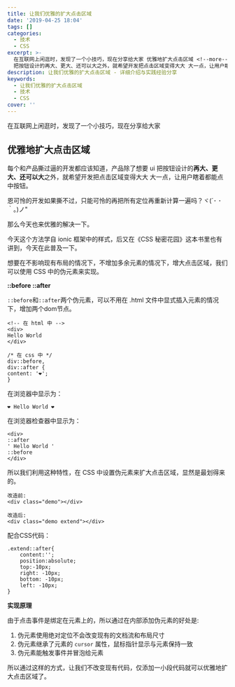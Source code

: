 ```yaml
---
title: 让我们优雅的扩大点击区域
date: '2019-04-25 18:04'
tags: []
categories:
  - 技术
  - CSS
excerpt: >-
  在互联网上闲逛时，发现了一个小技巧，现在分享给大家 优雅地扩大点击区域 <!--more--> 每个和产品撕过逼的开发都应该知道，产品除了想要 ui
  把按钮设计的再大、更大、还可以大之外，就希望开发把点击区域变得大大 大一点，让用户瞎着都能点中按钮。 恩可怜的开发如果撕不过，只能可怜的再把所有定位再...
description: 让我们优雅的扩大点击区域 - 详细介绍与实践经验分享
keywords:
  - 让我们优雅的扩大点击区域
  - 技术
  - CSS
cover: ''
---
```


在互联网上闲逛时，发现了一个小技巧，现在分享给大家

## 优雅地扩大点击区域

<!--more-->

每个和产品撕过逼的开发都应该知道，产品除了想要 ui 把按钮设计的**再大、更大、还可以大**之外，就希望开发把点击区域变得大大 大一点，让用户瞎着都能点中按钮。

恩可怜的开发如果撕不过，只能可怜的再把所有定位再重新计算一遍吗？ヾ(´･ ･｀｡)ノ"

那么今天也来优雅的解决一下。

今天这个方法学自 ionic 框架中的样式，后又在《CSS 秘密花园》这本书里也有讲到，今天在此普及一下。

想要在不影响现有布局的情况下，不增加多余元素的情况下，增大点击区域，我们可以使用 CSS 中的伪元素来实现。

**::before ::after**

`::before`和`::after`两个伪元素，可以不用在 .html 文件中显式插入元素的情况下，增加两个dom节点。

```
<!-- 在 html 中 -->
<div>
Hello World
</div>

/* 在 css 中 */
div::before,
div::after {
content: '❤';
}
```

在浏览器中显示为：

```
❤ Hello World ❤
```

在浏览器检查器中显示为：

```
<div>
::after
' Hello World '
::before
</div>
```

所以我们利用这种特性，在 CSS 中设置伪元素来扩大点击区域，显然是最划得来的。

```
改造前:
<div class="demo"></div>

改造后:
<div class="demo extend"></div>
```

配合CSS代码：

```
.extend::after{
    content:'';
    position:absolute;
    top:-10px;
    right: -10px;
    bottom: -10px;
    left: -10px;
}
```

**实现原理**

由于点击事件是绑定在元素上的，所以通过在内部添加伪元素的好处是:

1. 伪元素使用绝对定位不会改变现有的文档流和布局尺寸
2. 伪元素继承了元素的 `cursor` 属性，鼠标指针显示与元素保持一致
3. 伪元素能触发事件并冒泡给元素

所以通过这样的方式，让我们不改变现有代码，仅添加一小段代码就可以优雅地扩大点击区域了。
